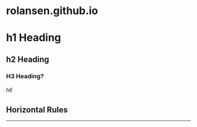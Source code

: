 # rolansen.github.io

# h1 Heading
## h2 Heading
### H3 Heading?
###### h6

## Horizontal Rules
___
